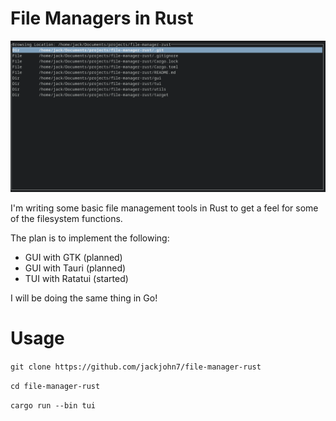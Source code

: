 # File Managers in Rust

<img src="/assets/browsing_mode.png">

I'm writing some basic file management tools in Rust to get a feel for
some of the filesystem functions.

The plan is to implement the following:
- GUI with GTK (planned)
- GUI with Tauri (planned)
- TUI with Ratatui (started)

I will be doing the same thing in Go!

# Usage

`git clone https://github.com/jackjohn7/file-manager-rust`

`cd file-manager-rust`

`cargo run --bin tui`

